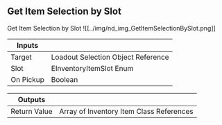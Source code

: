 ## Get Item Selection by Slot
Get Item Selection by Slot
![[../img/nd_img_GetItemSelectionBySlot.png]]

|Inputs||
|--|--|
| Target | Loadout Selection Object Reference |
| Slot | EInventoryItemSlot Enum |
| On Pickup | Boolean |

|Outputs||
|--|--|
| Return Value | Array of Inventory Item Class References |
